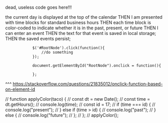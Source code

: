 dead, useless code goes here!!!

the current day is displayed at the top of the calendar
THEN I am presented with time blocks for standard business hours
THEN each time block is color-coded to indicate whether it is in the past, present, or future
THEN I can enter an event
THEN the text for that event is saved in local storage;
THEN the saved events persist;

                $('#RootNode').click(function(){
                    //do something
                });

                document.getElementById("RootNode").onclick = function(){
                    
                };
^^^ https://stackoverflow.com/questions/21835012/onclick-function-based-on-element-id

  // function applyColor(taco) {
  //   const dt = new Date();
  //   const time = dt.getHours();
  //   console.log(time);
  //   const id = 17;
  //   if (time === id) {
  //     console.log("present");
  //   } else if (time > id) {
  //     console.log("past");
  //   } else {
  //     console.log("future");
  //   };
  // };
  // applyColor();